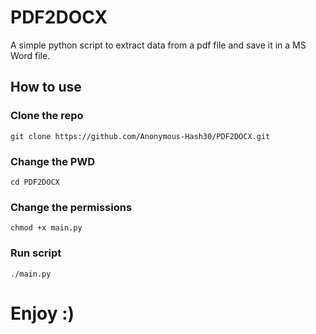 # PDF2DOCX
A simple python script to extract data from a pdf file and save it in a MS Word file.

## How to use

### Clone the repo
``` git clone https://github.com/Anonymous-Hash30/PDF2DOCX.git ```

### Change the PWD
``` cd PDF2DOCX ```

### Change the permissions
``` chmod +x main.py ```

### Run script
``` ./main.py ```

# Enjoy :)
